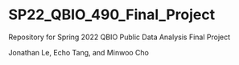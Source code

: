 # SP22_QBIO_490_Final_Project
Repository for Spring 2022 QBIO Public Data Analysis Final Project

Jonathan Le, Echo Tang, and Minwoo Cho
